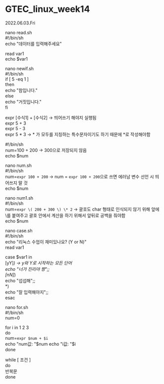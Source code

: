 # GTEC_linux_week14

2022.06.03.Fri

nano read.sh    
#!/bin/sh    
echo "데이터를 입력해주세요"

read var1    
echo $var1

nano newif.sh    
#!/bin/sh    
if [ 5 -eq 1 ]    
then    
  echo "참입니다."    
else    
  echo "거짓입니다."    
fi

expr [수식1] + [수식2] -> 띄어쓰기 해야지 실행됨    
expr 5 + 3    
expr 5 - 3    
expr 5 \* 3 -> * 가 모두를 지칭하는 특수문자이기도 하기 때문에 \*로 작성해야함

#!/bin/sh    
num=100 + 200 -> 300으로 저장되지 않음    
echo $num

nano num.sh    
#!/bin/sh    
num=`expr 100 + 200` -> num = `expr 100 + 200`으로 쓰면 에러남 변수 선언 시 띄어쓰지 말 것    
echo $num

nano num1.sh    
#!/bin/sh    
num=`expr \( 200 + 300 \) \* 2` -> 괄호도 char 형태로 인식되지 않기 위해 앞에 \를 붙여주고 괄호 안에서 계산을 하기 위해서 앞뒤로 공백을 줘야함    
echo $num

nano case.sh    
#!/bin/sh    
echo "리눅스 수업이 재미있나요? (Y or N)"    
read var1

case $var1 in    
  [yY]*) -> y와 Y로 시작하는 모든 단어    
    echo "너가 진리야 짱";;    
   [nN]*)    
    echo "섭섭해";;    
   *)    
    echo "잘 입력해야지";;    
esac

nano for.sh    
#!/bin/sh    
num=0

for i in 1 2 3    
  do    
    num=`expr $num + $i`    
    echo "num값: "$num    
    echo "i값: "$i    
  done

while [ 조건 ]    
  do    
    반복문    
   done
